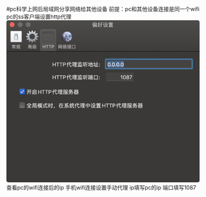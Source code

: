 #pc科学上网后局域网分享网络给其他设备
前提：pc和其他设备连接是同一个wifi
pc的ss客户端设置http代理
![](./fq代理.png)
查看pc的wifi连接后的ip
手机wifi连接设置手动代理
ip填写pc的ip
端口填写1087